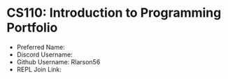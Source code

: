 # CS110: Introduction to Programming Portfolio

- Preferred Name: 
- Discord Username:
- Github Username: Rlarson56
- REPL Join Link:
